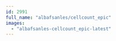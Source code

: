 ```yaml
---
id: 2991
full_name: "albafsanles/cellcount_epic"
images: 
  - "albafsanles-cellcount_epic-latest"
---
```

